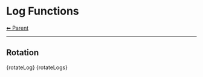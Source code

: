 # Log Functions

<!-- TEMPLATE header 2 -->
[⬅ Parent ](../)
<hr />

## Rotation

{rotateLog}
{rotateLogs}
